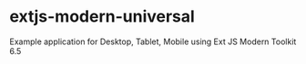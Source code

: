 # extjs-modern-universal
Example application for Desktop, Tablet, Mobile using Ext JS Modern Toolkit 6.5
